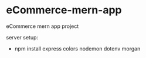 <!-- @format -->

# eCommerce-mern-app

eCommerce mern app project

server setup:

- npm install express colors nodemon dotenv morgan

